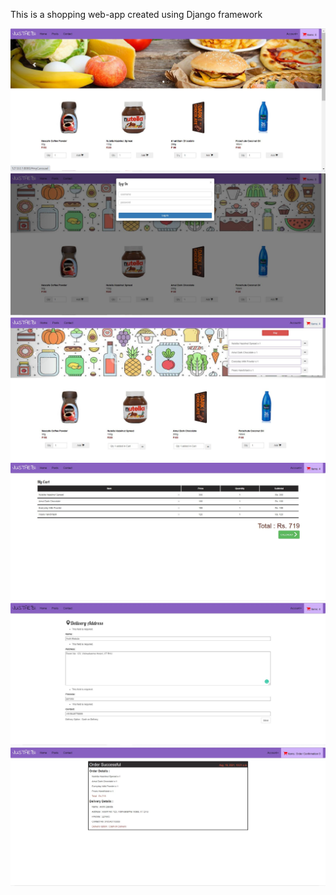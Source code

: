 This is a shopping web-app created using Django framework

![](https://github.com/justaebi/Django-Grocery-WebApp/blob/master/1.jpg)
![](https://github.com/justaebi/Django-Grocery-WebApp/blob/master/2.jpg)
![](https://github.com/justaebi/Django-Grocery-WebApp/blob/master/3.jpg)
![](https://github.com/justaebi/Django-Grocery-WebApp/blob/master/4.jpg)
![](https://github.com/justaebi/Django-Grocery-WebApp/blob/master/5.jpg)
![](https://github.com/justaebi/Django-Grocery-WebApp/blob/master/6.jpg)
